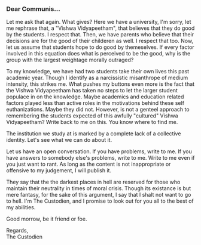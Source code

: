 ### Dear Communis...

Let me ask that again. What gives? Here we have a university, I'm sorry, let me rephrase that, a "Vishwa Vidyapeetham", that believes that they do good by the students. I respect that. Then, we have parents who believe that their decisions are for the good of their childeren as well. I respect that too. Now, let us assume that students hope to do good by themeselves. If every factor involved in this equation does what is perceived to be the good, why is the group with the largest weightage morally outraged?

To my knowledge, we have had two students take their own lives this past academic year. Though I identify as a narcissistic misanthrope of medium intensity, this strikes me. What pushes my buttons even more is the fact that the Vishwa Vidyapeetham has taken no steps to let the larger student populace in on the knowledge. Maybe academics and education related factors played less than active roles in the motivations behind these self euthanizations. Maybe they did not. However, is not a genteel approach to remembering the students expected of this awfully "cultured" Vishwa Vidyapeetham? Write back to me on this. You know where to find me.

The institution we study at is marked by a complete lack of a collective identity. Let's see what we can do about it.

Let us have an open conversation. If you have problems, write to me. If you have answers to somebody else's problems, write to me. Write to me even if you just want to rant. As long as the content is not inappropriate or offensive to my judgement, I will publish it. 

They say that the the darkest places in hell are reserved for those who maintain their neutrality in times of moral crisis. Though its existance is but mere fantasy, for the sake of this argument, I say that I shalt not want to go to hell. I'm The Custodien, and I promise to look out for you all to the best of my abilities. 

Good morrow, be it friend or foe.

Regards,  
The Custodien


 
